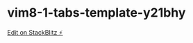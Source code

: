 # vim8-1-tabs-template-y21bhy

[Edit on StackBlitz ⚡️](https://stackblitz.com/edit/vim8-1-tabs-template-y21bhy)